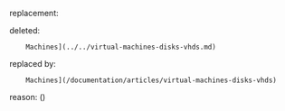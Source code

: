 replacement:

deleted:

		Machines](../../virtual-machines-disks-vhds.md)

replaced by:

		Machines](/documentation/articles/virtual-machines-disks-vhds)

reason: ()

